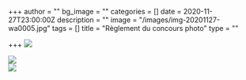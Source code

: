 +++
author = ""
bg_image = ""
categories = []
date = 2020-11-27T23:00:00Z
description = ""
image = "/images/img-20201127-wa0005.jpg"
tags = []
title = "Règlement du concours photo"
type = ""

+++
![](/images/20201128_195225.jpg)

![](/images/20201128_195244.jpg)  
![](/images/20201128_195307.jpg)